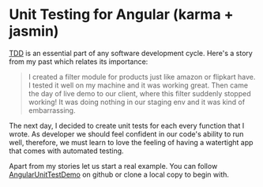 # Unit Testing for Angular \(karma + jasmin\)

[TDD](https://blog.risingstack.com/getting-node-js-testing-and-tdd-right-node-js-at-scale/) is an essential part of any software development cycle. Here's a story from my past which relates its importance:
> I created a filter module for products just like amazon or flipkart have. I tested it well on my machine and it was working great. Then came the day of live demo to our client, where this filter suddenly stopped working! It was doing nothing in our staging env and it was kind of embarrassing.

The next day, I decided to create unit tests for each every function that I wrote. As developer we should feel confident in our code's ability to run well, therefore, we must learn to love the feeling of having a watertight app that comes with automated testing.

Apart from my stories let us start a real example. You can follow [AngularUnitTestDemo](https://github.com/Mohammed-Aadil/AngularUnitTestDemo) on github or clone a local copy to begin with.





